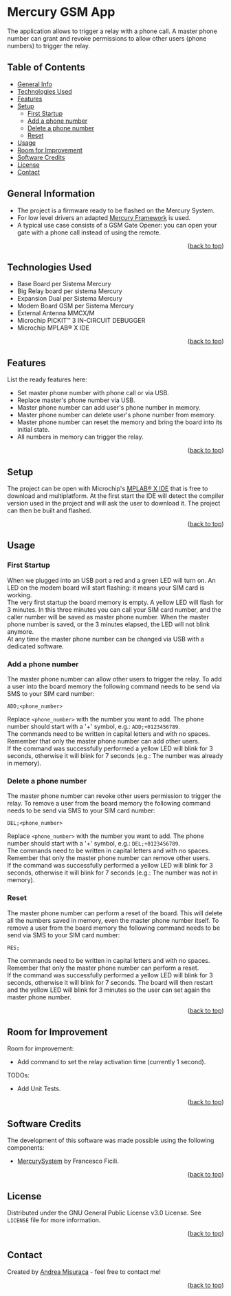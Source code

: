 <div id="top"></div>

# Mercury GSM App
The application allows to trigger a relay with a phone call. A master phone number can grant and revoke permissions to allow other users (phone numbers) to trigger the relay.

## Table of Contents
* [General Info](#general-information)
* [Technologies Used](#technologies-used)
* [Features](#features)
* [Setup](#setup)
    * [First Startup](#first-startup)
    * [Add a phone number](#add-a-phone-number)
    * [Delete a phone number](#delete-a-phone-number)
    * [Reset](#reset)
* [Usage](#usage)
* [Room for Improvement](#room-for-improvement)
* [Software Credits](#software-credits)
* [License](#license)
* [Contact](#contact)


## General Information
- The project is a firmware ready to be flashed on the Mercury System.
- For low level drivers an adapted [Mercury Framework](https://github.com/ffich/MercurySystem) is used.
- A typical use case consists of a GSM Gate Opener: you can open your gate with a phone call instead of using the remote.

<p align="right">(<a href="#top">back to top</a>)</p>


## Technologies Used
- Base Board per Sistema Mercury
- Big Relay board per sistema Mercury
- Expansion Dual per Sistema Mercury
- Modem Board GSM per Sistema Mercury
- External Antenna MMCX/M
- Microchip PICKIT™ 3 IN-CIRCUIT DEBUGGER
- Microchip MPLAB® X IDE

<p align="right">(<a href="#top">back to top</a>)</p>


## Features
List the ready features here:
- Set master phone number with phone call or via USB.
- Replace master's phone number via USB.
- Master phone number can add user's phone number in memory.
- Master phone number can delete user's phone number from memory.
- Master phone number can reset the memory and bring the board into its initial state.
- All numbers in memory can trigger the relay.

<p align="right">(<a href="#top">back to top</a>)</p>


## Setup
The project can be open with Microchip's [MPLAB® X IDE](https://www.microchip.com/en-us/tools-resources/develop/mplab-x-ide) that is free to download and multiplatform. At the first start the IDE will detect the compiler version used in the project and will ask the user to download it. The project can then be built and flashed.

<p align="right">(<a href="#top">back to top</a>)</p>


## Usage
### First Startup
When we plugged into an USB port a red and a green LED will turn on. An LED on the modem board will start flashing: it means your SIM card is working.<br>
The very first startup the board memory is empty. A yellow LED will flash for 3 minutes. In this three minutes you can call your SIM card number, and the caller number will be saved as master phone number. When the master phone number is saved, or the 3 minutes elapsed, the LED will not blink anymore.<br>
At any time the master phone number can be changed via USB with a dedicated software.
### Add a phone number
The master phone number can allow other users to trigger the relay. To add a user into the board memory the following command needs to be send via SMS to your SIM card number:

`ADD;<phone_number>`

Replace `<phone_number>` with the number you want to add. The phone number should start with a '+' symbol, e.g.: `ADD;+0123456789`.<br>
The commands need to be written in capital letters and with no spaces. Remember that only the master phone number can add other users.<br>
If the command was successfully performed a yellow LED will blink for 3 seconds, otherwise it will blink for 7 seconds (e.g.: The number was already in memory).
### Delete a phone number
The master phone number can revoke other users permission to trigger the relay. To remove a user from the board memory the following command needs to be send via SMS to your SIM card number:

`DEL;<phone_number>`

Replace `<phone_number>` with the number you want to add. The phone number should start with a '+' symbol, e.g.: `DEL;+0123456789`.<br>
The commands need to be written in capital letters and with no spaces. Remember that only the master phone number can remove other users.<br>
If the command was successfully performed a yellow LED will blink for 3 seconds, otherwise it will blink for 7 seconds (e.g.: The number was not in memory).
### Reset
The master phone number can perform a reset of the board. This will delete all the numbers saved in memory, even the master phone number itself. To remove a user from the board memory the following command needs to be send via SMS to your SIM card number:

`RES;`

The commands need to be written in capital letters and with no spaces. Remember that only the master phone number can perform a reset.<br>
If the command was successfully performed a yellow LED will blink for 3 seconds, otherwise it will blink for 7 seconds. The board will then restart and the yellow LED will blink for 3 minutes so the user can set again the master phone number.

<p align="right">(<a href="#top">back to top</a>)</p>


## Room for Improvement
Room for improvement:
- Add command to set the relay activation time (currently 1 second).

TODOs:
- Add Unit Tests.

<p align="right">(<a href="#top">back to top</a>)</p>


## Software Credits
The development of this software was made possible using the following components:
- [MercurySystem](https://github.com/ffich/MercurySystem) by Francesco Ficili.

<p align="right">(<a href="#top">back to top</a>)</p>


<!--
## Acknowledgements
Give credit here.
- This project was inspired by...
- This project was based on [this tutorial](https://www.example.com).
- Many thanks to...
-->


## License

Distributed under the GNU General Public License v3.0 License. See `LICENSE` file for more information.

<p align="right">(<a href="#top">back to top</a>)</p>


## Contact
Created by [Andrea Misuraca](mailto:misuracandrea@gmail.com) - feel free to contact me!

<p align="right">(<a href="#top">back to top</a>)</p>
